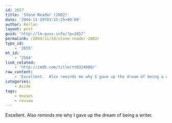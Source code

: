 ```yaml
---
id: 2657
title: 'Stone Reader (2002)'
date: '2004-11-19T03:15:25+00:00'
author: Kellan
layout: post
guid: 'http://lm.quxx.info/?p=2657'
permalink: /2004/11/19/stone-reader-2002/
typo_id:
    - '2655'
mt_id:
    - '2564'
link_related:
    - 'http://imdb.com/title/tt0324080/'
raw_content:
    - 'Excellent.  Also reminds me why I gave up the dream of being a writer.'
categories:
    - Aside
tags:
    - movies
    - review
---
```


Excellent. Also reminds me why I gave up the dream of being a writer.